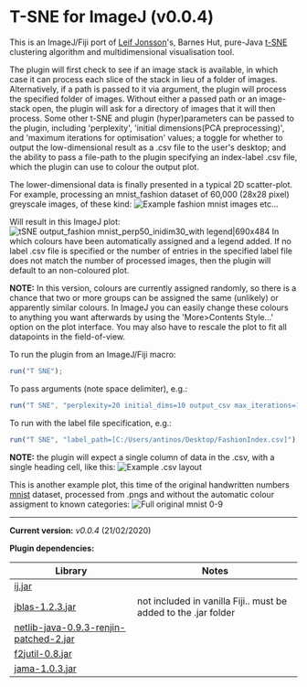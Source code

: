 # T-SNE for ImageJ (v0.0.4)
This is an ImageJ/Fiji port of [Leif Jonsson](https://github.com/lejon)'s, Barnes Hut, pure-Java [t-SNE](https://github.com/lejon/T-SNE-Java) clustering algorithm and multidimensional visualisation tool.

The plugin will first check to see if an image stack is available, in which case it can process each slice of the stack in lieu of a folder of images. Alternatively, if a path is passed to it via argument, the plugin will process the specified folder of images. Without either a passed path or an image-stack open, the plugin will ask for a directory of images that it will then process. Some other t-SNE and plugin (hyper)parameters can be passed to the plugin, including 'perplexity', 'initial dimensions(PCA preprocessing)', and 'maximum iterations for optimisation' values; a toggle for whether to output the low-dimensional result as a .csv file to the user's desktop; and the ability to pass a file-path to the plugin specifying an index-label .csv file, which the plugin can use to colour the output plot.

The lower-dimensional data is finally presented in a typical 2D scatter-plot. For example, processing an mnist_fashion dataset of 60,000 (28x28 pixel) greyscale images, of these kind:
![Example fashion mnist images](https://aws1.discourse-cdn.com/business4/uploads/imagej/original/3X/4/9/4903765f4b9bad2c4af8d0939f20f168bfec7369.png) etc...

Will result in this ImageJ plot:
![tSNE output_fashion mnist_perp50_inidim30_with legend|690x484](https://aws1.discourse-cdn.com/business4/uploads/imagej/original/3X/5/7/57f6ae94a588ea733e562c46a6dec986ab2584a7.png) 
In which colours have been automatically assigned and a legend added. If no label .csv file is specified or the number of entries in the specified label file does not match the number of processed images, then the plugin will default to an non-coloured plot.

**NOTE:** In this version, colours are currently assigned randomly, so there is a chance that two or more groups can be assigned the same (unlikely) or apparently similar colours. In ImageJ you can easily change these colours to anything you want afterwards by using the 'More>Contents Style...' option on the plot interface. You may also have to rescale the plot to fit all datapoints in the field-of-view.

To run the plugin from an ImageJ/Fiji macro:
```javascript
run("T SNE");
```
To pass arguments (note space delimiter), e.g.:
```javascript
run("T SNE", "perplexity=20 initial_dims=10 output_csv max_iterations=1000 input_path=[C:/Users/antinos/Desktop/");
```
To run with the label file specification, e.g.:
```javascript
run("T SNE", "label_path=[C:/Users/antinos/Desktop/FashionIndex.csv]");
```
**NOTE:** the plugin will expect a single column of data in the .csv, with a single heading cell, like this:
![Example .csv layout](https://aws1.discourse-cdn.com/business4/uploads/imagej/original/3X/0/e/0e2b21ae4754008da456f2528839e3a6a8d65be5.png)

This is another example plot, this time of the original handwritten numbers [mnist](http://yann.lecun.com/exdb/mnist/) dataset, processed from .pngs and without the automatic colour assigment to known categories:
![Full original mnist 0-9](https://aws1.discourse-cdn.com/business4/uploads/imagej/original/3X/0/1/01b4183d180f35646352a59859882945873a4660.png)

---

**Current version:**
  *v0.0.4* (21/02/2020)

**Plugin dependencies:**

Library | Notes
------- | -----
[ij.jar](https://mvnrepository.com/artifact/net.imagej/ij) | 
[jblas-1.2.3.jar](https://mvnrepository.com/artifact/org.jblas/jblas/1.2.3) | not included in vanilla Fiji.. must be added to the .jar folder
[netlib-java-0.9.3-renjin-patched-2.jar](https://mvnrepository.com/artifact/org.netlib/netlib-java/0.9.3-renjin-patched-2) | 
[f2jutil-0.8.jar](https://mvnrepository.com/artifact/org.netlib/f2jutil/0.8) | 
[jama-1.0.3.jar](https://mvnrepository.com/artifact/gov.nist.math/jama/1.0.3) | 

